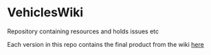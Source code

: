 # VehiclesWiki
Repository containing resources and holds issues etc

Each version in this repo contains the final product from the wiki [here](https://github.com/JaxkDev/Vehicles/wiki/)
